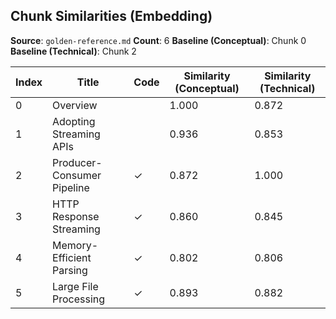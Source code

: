 ## Chunk Similarities (Embedding)

**Source**: `golden-reference.md`
**Count**: 6
**Baseline (Conceptual)**: Chunk 0
**Baseline (Technical)**: Chunk 2

| Index | Title | Code | Similarity (Conceptual) | Similarity (Technical) |
|-------|-------|------|-------------------------|------------------------|
| 0 | Overview |  | 1.000 | 0.872 |
| 1 | Adopting Streaming APIs |  | 0.936 | 0.853 |
| 2 | Producer-Consumer Pipeline | ✓ | 0.872 | 1.000 |
| 3 | HTTP Response Streaming | ✓ | 0.860 | 0.845 |
| 4 | Memory-Efficient Parsing | ✓ | 0.802 | 0.806 |
| 5 | Large File Processing | ✓ | 0.893 | 0.882 |

